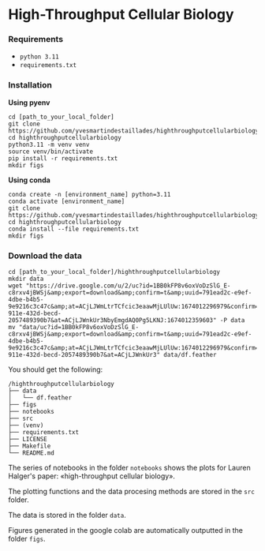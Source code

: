 # High-Throughput Cellular Biology

### Requirements
- `python 3.11`
- `requirements.txt`

### Installation

**Using pyenv**

```
cd [path_to_your_local_folder]
git clone https://github.com/yvesmartindestaillades/highthroughputcellularbiology
cd highthroughputcellularbiology
python3.11 -m venv venv
source venv/bin/activate
pip install -r requirements.txt
mkdir figs
```

**Using conda**

```
conda create -n [environment_name] python=3.11
conda activate [environment_name]
git clone https://github.com/yvesmartindestaillades/highthroughputcellularbiology
cd highthroughputcellularbiology
conda install --file requirements.txt
mkdir figs
```

### Download the data
```
cd [path_to_your_local_folder]/highthroughputcellularbiology
mkdir data
wget "https://drive.google.com/u/2/uc?id=1BB0kFP8v6oxVoDzSlG_E-c8rxv4jBWSj&amp;export=download&amp;confirm=t&amp;uuid=791ead2c-e9ef-4dbe-b4b5-9e9216c3c47c&amp;at=ACjLJWmLtrTCfcic3eaawMjLUlUw:1674012296979&confirm=t&uuid=9c0d55e2-911e-432d-becd-2057489390b7&at=ACjLJWnkUr3NbyEmgdAQ0Pg5LKNJ:1674012359603" -P data
mv "data/uc?id=1BB0kFP8v6oxVoDzSlG_E-c8rxv4jBWSj&amp;export=download&amp;confirm=t&amp;uuid=791ead2c-e9ef-4dbe-b4b5-9e9216c3c47c&amp;at=ACjLJWmLtrTCfcic3eaawMjLUlUw:1674012296979&confirm=t&uuid=9c0d55e2-911e-432d-becd-2057489390b7&at=ACjLJWnkUr3" data/df.feather
```

You should get the following:
```
/highthroughputcellularbiology
├── data
│   └── df.feather
├── figs
├── notebooks
├── src
├── (venv)
├── requirements.txt
├── LICENSE
├── Makefile
└── README.md
```

The series of notebooks in the folder `notebooks` shows the plots for Lauren Halger's paper: «high-throughput cellular biology».

The plotting functions and the data procesing methods are stored in the `src` folder.

The data is stored in the folder `data`.

Figures generated in the google colab are automatically outputted in the folder `figs`.
